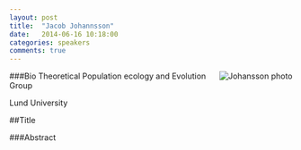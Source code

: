 ```yaml
---
layout: post
title:  "Jacob Johannsson"
date:   2014-06-16 10:18:00
categories: speakers
comments: true
---
```


<footer class="entry-meta">
<img src="{{ site.url }}/images/jjohansson.jpg" alt="Johansson photo" align="right">
<span class="author vcard" itemprop="author" itemscope itemtype="http://schema.org/Person"></a></span></span>
</footer>

###Bio
Theoretical 
Population ecology and 
Evolution 
Group

Lund University

##Title

###Abstract